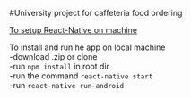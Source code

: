 #University project for caffeteria food ordering

[To setup React-Native on machine](https://facebook.github.io/react-native/releases/next/docs/getting-started.html#content) </br>

To install and run he app on local machine<br/>
-download .zip or clone <br/>
-run `npm install` in root dir <br/>
-run the command `react-native start` <br/>
-run `react-native run-android` <br/>
